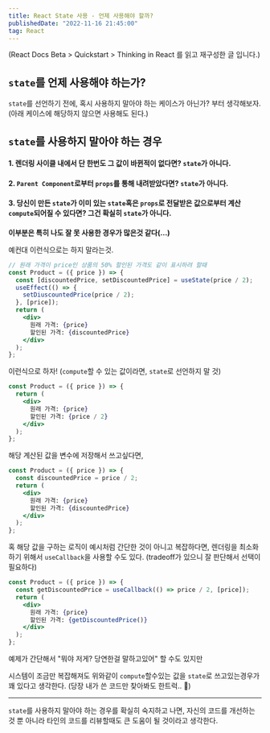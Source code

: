 ```yaml
---
title: React State 사용 - 언제 사용해야 할까?
publishedDate: "2022-11-16 21:45:00"
tag: React
---
```


(React Docs Beta > Quickstart > Thinking in React 를 읽고 재구성한 글 입니다.)

## `state`를 언제 사용해야 하는가?

`state`를 선언하기 전에, 혹시 사용하지 말아야 하는 케이스가 아닌가? 부터 생각해보자. (아래 케이스에 해당하지 않으면 사용해도 된다.)

## `state`를 사용하지 말아야 하는 경우

#### 1. 렌더링 사이클 내에서 단 한번도 그 값이 바뀐적이 없다면? `state`가 아니다.

#### 2. `Parent Component`로부터 `props`를 통해 내려받았다면? `state`가 아니다.

#### 3. 당신이 만든 `state`가 이미 있는 `state`혹은 `props`로 전달받은 값으로부터 계산`compute`되어질 수 있다면? 그건 확실히 `state`가 아니다.

**이부분은 특히 나도 잘 못 사용한 경우가 많은것 같다(...)**

예컨대 이런식으로는 하지 말라는것.

```jsx
// 원래 가격이 price인 상품의 50% 할인된 가격도 같이 표시하려 할때
const Product = ({ price }) => {
  const [discountedPrice, setDiscountedPrice] = useState(price / 2);
  useEffect(() => {
    setDiuscountedPrice(price / 2);
  }, [price]);
  return (
    <div>
      원래 가격: {price}
      할인된 가격: {discountedPrice}
    </div>
  );
};
```

이런식으로 하자! (`compute`할 수 있는 값이라면, `state`로 선언하지 말 것)

```jsx
const Product = ({ price }) => {
  return (
    <div>
      원래 가격: {price}
      할인된 가격: {price / 2}
    </div>
  );
};
```

해당 계산된 값을 변수에 저장해서 쓰고싶다면,

```jsx
const Product = ({ price }) => {
  const discountedPrice = price / 2;
  return (
    <div>
      원래 가격: {price}
      할인된 가격: {discountedPrice}
    </div>
  );
};
```

혹 해당 값을 구하는 로직이 예시처럼 간단한 것이 아니고 복잡하다면, 렌더링을 최소화 하기 위해서 `useCallback`을 사용할 수도 있다. (tradeoff가 있으니 잘 판단해서 선택이 필요하다)

```jsx
const Product = ({ price }) => {
  const getDiscountedPrice = useCallback(() => price / 2, [price]);
  return (
    <div>
      원래 가격: {price}
      할인된 가격: {getDiscountedPrice()}
    </div>
  );
};
```

예제가 간단해서 "뭐야 저게? 당연한걸 말하고있어" 할 수도 있지만

시스템이 조금만 복잡해져도 위와같이 `compute`할수있는 값을 `state`로 쓰고있는경우가 꽤 있다고 생각한다. (당장 내가 쓴 코드만 찾아봐도 한트럭.. 🥹)

---

`state`를 사용하지 말아야 하는 경우를 확실히 숙지하고 나면, 자신의 코드를 개선하는 것 뿐 아니라 타인의 코드를 리뷰할때도 큰 도움이 될 것이라고 생각한다.

